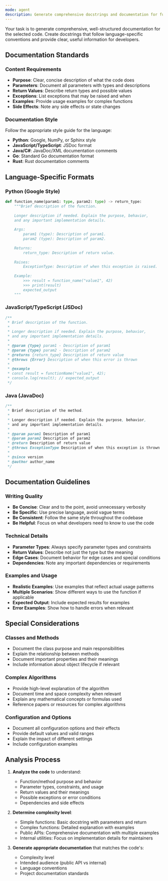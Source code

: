 ```yaml
---
mode: agent
description: Generate comprehensive docstrings and documentation for functions, classes, and modules
---
```


Your task is to generate comprehensive, well-structured documentation for the selected code. Create docstrings that follow language-specific conventions and provide clear, useful information for developers.

## Documentation Standards

### Content Requirements
- **Purpose**: Clear, concise description of what the code does
- **Parameters**: Document all parameters with types and descriptions
- **Return Values**: Describe return types and possible values
- **Exceptions**: List exceptions that may be raised and when
- **Examples**: Provide usage examples for complex functions
- **Side Effects**: Note any side effects or state changes

### Documentation Style
Follow the appropriate style guide for the language:
- **Python**: Google, NumPy, or Sphinx style
- **JavaScript/TypeScript**: JSDoc format
- **Java/C#**: JavaDoc/XML documentation comments
- **Go**: Standard Go documentation format
- **Rust**: Rust documentation comments

## Language-Specific Formats

### Python (Google Style)
```python
def function_name(param1: type, param2: type) -> return_type:
    """Brief description of the function.
    
    Longer description if needed. Explain the purpose, behavior,
    and any important implementation details.
    
    Args:
        param1 (type): Description of param1.
        param2 (type): Description of param2.
    
    Returns:
        return_type: Description of return value.
    
    Raises:
        ExceptionType: Description of when this exception is raised.
    
    Example:
        >>> result = function_name("value1", 42)
        >>> print(result)
        expected_output
    """
```

### JavaScript/TypeScript (JSDoc)
```javascript
/**
 * Brief description of the function.
 * 
 * Longer description if needed. Explain the purpose, behavior,
 * and any important implementation details.
 * 
 * @param {type} param1 - Description of param1
 * @param {type} param2 - Description of param2
 * @returns {return_type} Description of return value
 * @throws {Error} Description of when this error is thrown
 * 
 * @example
 * const result = functionName("value1", 42);
 * console.log(result); // expected_output
 */
```

### Java (JavaDoc)
```java
/**
 * Brief description of the method.
 * 
 * Longer description if needed. Explain the purpose, behavior,
 * and any important implementation details.
 * 
 * @param param1 Description of param1
 * @param param2 Description of param2
 * @return Description of return value
 * @throws ExceptionType Description of when this exception is thrown
 * 
 * @since version
 * @author author_name
 */
```

## Documentation Guidelines

### Writing Quality
- **Be Concise**: Clear and to the point, avoid unnecessary verbosity
- **Be Specific**: Use precise language, avoid vague terms
- **Be Consistent**: Follow the same style throughout the codebase
- **Be Helpful**: Focus on what developers need to know to use the code

### Technical Details
- **Parameter Types**: Always specify parameter types and constraints
- **Return Values**: Describe not just the type but the meaning
- **Edge Cases**: Document behavior for edge cases and special conditions
- **Dependencies**: Note any important dependencies or requirements

### Examples and Usage
- **Realistic Examples**: Use examples that reflect actual usage patterns
- **Multiple Scenarios**: Show different ways to use the function if applicable
- **Expected Output**: Include expected results for examples
- **Error Examples**: Show how to handle errors when relevant

## Special Considerations

### Classes and Methods
- Document the class purpose and main responsibilities
- Explain the relationship between methods
- Document important properties and their meanings
- Include information about object lifecycle if relevant

### Complex Algorithms
- Provide high-level explanation of the algorithm
- Document time and space complexity when relevant
- Explain any mathematical concepts or formulas used
- Reference papers or resources for complex algorithms

### Configuration and Options
- Document all configuration options and their effects
- Provide default values and valid ranges
- Explain the impact of different settings
- Include configuration examples

## Analysis Process

1. **Analyze the code** to understand:
   - Function/method purpose and behavior
   - Parameter types, constraints, and usage
   - Return values and their meanings
   - Possible exceptions or error conditions
   - Dependencies and side effects

2. **Determine complexity level**:
   - Simple functions: Basic docstring with parameters and return
   - Complex functions: Detailed explanation with examples
   - Public APIs: Comprehensive documentation with multiple examples
   - Internal utilities: Focus on implementation details for maintainers

3. **Generate appropriate documentation** that matches the code's:
   - Complexity level
   - Intended audience (public API vs internal)
   - Language conventions
   - Project documentation standards
